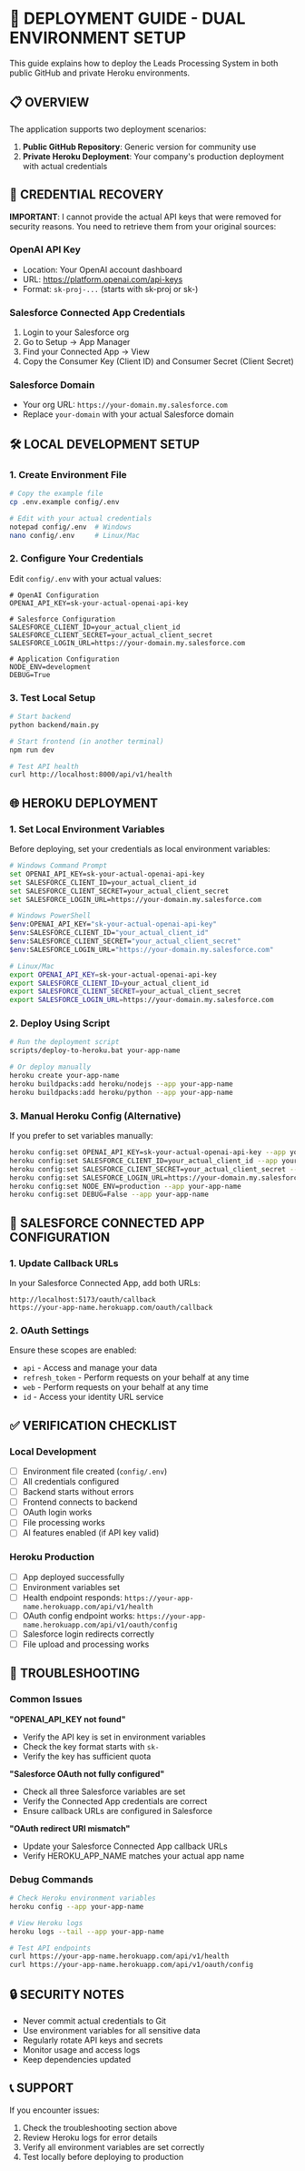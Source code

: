 # 🚀 **DEPLOYMENT GUIDE - DUAL ENVIRONMENT SETUP**

This guide explains how to deploy the Leads Processing System in both public GitHub and private Heroku environments.

## 📋 **OVERVIEW**

The application supports two deployment scenarios:

1. **Public GitHub Repository**: Generic version for community use
2. **Private Heroku Deployment**: Your company's production deployment with actual credentials

## 🔑 **CREDENTIAL RECOVERY**

**IMPORTANT**: I cannot provide the actual API keys that were removed for security reasons. You need to retrieve them from your original sources:

### **OpenAI API Key**
- Location: Your OpenAI account dashboard
- URL: https://platform.openai.com/api-keys
- Format: `sk-proj-...` (starts with sk-proj or sk-)

### **Salesforce Connected App Credentials**
1. Login to your Salesforce org
2. Go to Setup → App Manager
3. Find your Connected App → View
4. Copy the Consumer Key (Client ID) and Consumer Secret (Client Secret)

### **Salesforce Domain**
- Your org URL: `https://your-domain.my.salesforce.com`
- Replace `your-domain` with your actual Salesforce domain

## 🛠️ **LOCAL DEVELOPMENT SETUP**

### **1. Create Environment File**
```bash
# Copy the example file
cp .env.example config/.env

# Edit with your actual credentials
notepad config/.env  # Windows
nano config/.env     # Linux/Mac
```

### **2. Configure Your Credentials**
Edit `config/.env` with your actual values:

```env
# OpenAI Configuration
OPENAI_API_KEY=sk-your-actual-openai-api-key

# Salesforce Configuration
SALESFORCE_CLIENT_ID=your_actual_client_id
SALESFORCE_CLIENT_SECRET=your_actual_client_secret
SALESFORCE_LOGIN_URL=https://your-domain.my.salesforce.com

# Application Configuration
NODE_ENV=development
DEBUG=True
```

### **3. Test Local Setup**
```bash
# Start backend
python backend/main.py

# Start frontend (in another terminal)
npm run dev

# Test API health
curl http://localhost:8000/api/v1/health
```

## 🌐 **HEROKU DEPLOYMENT**

### **1. Set Local Environment Variables**
Before deploying, set your credentials as local environment variables:

```bash
# Windows Command Prompt
set OPENAI_API_KEY=sk-your-actual-openai-api-key
set SALESFORCE_CLIENT_ID=your_actual_client_id
set SALESFORCE_CLIENT_SECRET=your_actual_client_secret
set SALESFORCE_LOGIN_URL=https://your-domain.my.salesforce.com

# Windows PowerShell
$env:OPENAI_API_KEY="sk-your-actual-openai-api-key"
$env:SALESFORCE_CLIENT_ID="your_actual_client_id"
$env:SALESFORCE_CLIENT_SECRET="your_actual_client_secret"
$env:SALESFORCE_LOGIN_URL="https://your-domain.my.salesforce.com"

# Linux/Mac
export OPENAI_API_KEY=sk-your-actual-openai-api-key
export SALESFORCE_CLIENT_ID=your_actual_client_id
export SALESFORCE_CLIENT_SECRET=your_actual_client_secret
export SALESFORCE_LOGIN_URL=https://your-domain.my.salesforce.com
```

### **2. Deploy Using Script**
```bash
# Run the deployment script
scripts/deploy-to-heroku.bat your-app-name

# Or deploy manually
heroku create your-app-name
heroku buildpacks:add heroku/nodejs --app your-app-name
heroku buildpacks:add heroku/python --app your-app-name
```

### **3. Manual Heroku Config (Alternative)**
If you prefer to set variables manually:

```bash
heroku config:set OPENAI_API_KEY=sk-your-actual-openai-api-key --app your-app-name
heroku config:set SALESFORCE_CLIENT_ID=your_actual_client_id --app your-app-name
heroku config:set SALESFORCE_CLIENT_SECRET=your_actual_client_secret --app your-app-name
heroku config:set SALESFORCE_LOGIN_URL=https://your-domain.my.salesforce.com --app your-app-name
heroku config:set NODE_ENV=production --app your-app-name
heroku config:set DEBUG=False --app your-app-name
```

## 🔧 **SALESFORCE CONNECTED APP CONFIGURATION**

### **1. Update Callback URLs**
In your Salesforce Connected App, add both URLs:

```
http://localhost:5173/oauth/callback
https://your-app-name.herokuapp.com/oauth/callback
```

### **2. OAuth Settings**
Ensure these scopes are enabled:
- `api` - Access and manage your data
- `refresh_token` - Perform requests on your behalf at any time
- `web` - Perform requests on your behalf at any time
- `id` - Access your identity URL service

## ✅ **VERIFICATION CHECKLIST**

### **Local Development**
- [ ] Environment file created (`config/.env`)
- [ ] All credentials configured
- [ ] Backend starts without errors
- [ ] Frontend connects to backend
- [ ] OAuth login works
- [ ] File processing works
- [ ] AI features enabled (if API key valid)

### **Heroku Production**
- [ ] App deployed successfully
- [ ] Environment variables set
- [ ] Health endpoint responds: `https://your-app-name.herokuapp.com/api/v1/health`
- [ ] OAuth config endpoint works: `https://your-app-name.herokuapp.com/api/v1/oauth/config`
- [ ] Salesforce login redirects correctly
- [ ] File upload and processing works

## 🚨 **TROUBLESHOOTING**

### **Common Issues**

**"OPENAI_API_KEY not found"**
- Verify the API key is set in environment variables
- Check the key format starts with `sk-`
- Verify the key has sufficient quota

**"Salesforce OAuth not fully configured"**
- Check all three Salesforce variables are set
- Verify the Connected App credentials are correct
- Ensure callback URLs are configured in Salesforce

**"OAuth redirect URI mismatch"**
- Update your Salesforce Connected App callback URLs
- Verify HEROKU_APP_NAME matches your actual app name

### **Debug Commands**
```bash
# Check Heroku environment variables
heroku config --app your-app-name

# View Heroku logs
heroku logs --tail --app your-app-name

# Test API endpoints
curl https://your-app-name.herokuapp.com/api/v1/health
curl https://your-app-name.herokuapp.com/api/v1/oauth/config
```

## 🔒 **SECURITY NOTES**

- Never commit actual credentials to Git
- Use environment variables for all sensitive data
- Regularly rotate API keys and secrets
- Monitor usage and access logs
- Keep dependencies updated

## 📞 **SUPPORT**

If you encounter issues:
1. Check the troubleshooting section above
2. Review Heroku logs for error details
3. Verify all environment variables are set correctly
4. Test locally before deploying to production
